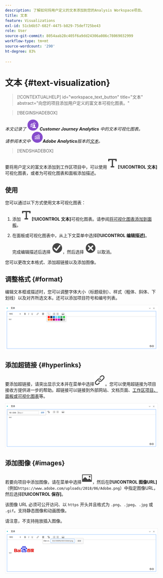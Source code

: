 ```yaml
---
description: 了解如何将用户定义的文本添加到您的Analysis Workspace项目。
title: 文本
feature: Visualizations
exl-id: 51cb6b57-682f-4475-b829-75def725be43
role: User
source-git-commit: 8054aab28c405f6a9dd24306a086c78069032999
workflow-type: tm+mt
source-wordcount: '290'
ht-degree: 83%

---
```


# 文本 {#text-visualization}

<!-- markdownlint-disable MD034 -->

>[!CONTEXTUALHELP]
>id="workspace_text_button"
>title="文本"
>abstract="向您的项目添加用户定义的富文本可视化图表。"

<!-- markdownlint-enable MD034 -->


>[!BEGINSHADEBOX]

_本文记录了_ ![CustomerJourneyAnalytics](/help/assets/icons/CustomerJourneyAnalytics.svg) _&#x200B;**Customer Journey Analytics** 中的文本可视化图表。_<br/>_请参阅本文中_ ![AdobeAnalytics](/help/assets/icons/AdobeAnalytics.svg) _&#x200B;**Adobe Analytics**&#x200B;版本的[文本](https://experienceleague.adobe.com/zh-hans/docs/analytics/analyze/analysis-workspace/visualizations/text)。_

>[!ENDSHADEBOX]


要将用户定义的富文本添加到工作区项目中，可以使用![文本](/help/assets/icons/Text.svg)**[!UICONTROL 文本]**&#x200B;可视化图表，或者为可视化图表和面板添加描述。

## 使用

您可以通过以下方式使用文本可视化图表：

1. 添加![文本](/help/assets/icons/Text.svg)**[!UICONTROL 文本]**&#x200B;可视化图表。请参阅[将可视化图表添加到面板](freeform-analysis-visualizations.md#add-visualizations-to-a-panel)。

1. 在面板或可视化图表中，从上下文菜单中选择&#x200B;**[!UICONTROL 编辑描述]**。

   完成编辑描述后选择 ![CheckmarkCircle](/help/assets/icons/CheckmarkCircle.svg)，然后选择 ![CloseCircle](/help/assets/icons/CloseCircle.svg) 以取消。

您可以更改文本格式、添加超链接以及添加图像。

## 调整格式 {#format}

编辑文本框或描述时，您可以调整字体大小（标题级别）、样式（粗体、斜体、下划线）以及对齐所选文本。还可以添加项目符号和编号列表。

![工作区项目的文本选项突出显示了文本调色板。](assets/format.png)

## 添加超链接 {#hyperlinks}

要添加超链接，请突出显示文本并在菜单中选择![链接](/help/assets/icons/Link.svg)。您可以使用超链接为项目接收方提供进一步的帮助。超链接可以链接到外部网站、文档页面、[工作区项目、面板或可视化图表](/help/analysis-workspace/curate-share/shareable-links.md)等。

![突出显示链接图标的文本选项。](assets/hyperlink.png)

## 添加图像 {#images}

若要向项目中添加图像，请在菜单中选择![图像](/help/assets/icons/Image.svg)，然后在&#x200B;**[!UICONTROL 图像URL]**（例如`https://www.adobe.com/uploads/2018/06/Adobe.png`）中指定图像URL，然后选择&#x200B;**[!UICONTROL 保存]**。

该图像 URL 必须可公开访问、以 `https` 开头并且格式为 `.png`、`.jpeg`、`.jpg` 或 `.gif`。支持静态图像和动画图像。

请注意，不支持拖放插入图像。

![选择图像图标的文本选项。](assets/image.png)
